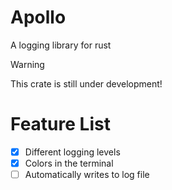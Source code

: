 # Apollo
A logging library for rust

> [!WARNING]
> This crate is still under development!

# Feature List
- [x] Different logging levels
- [x] Colors in the terminal
- [ ] Automatically writes to log file
